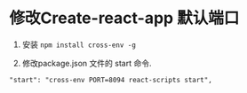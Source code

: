 # 修改Create-react-app 默认端口

1. 安装 `npm install cross-env -g`

2. 修改package.json 文件的 start 命令.

`"start": "cross-env PORT=8094 react-scripts start",`